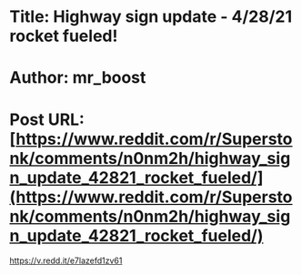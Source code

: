 # Title: Highway sign update - 4/28/21 rocket fueled!
# Author: mr_boost
# Post URL: [https://www.reddit.com/r/Superstonk/comments/n0nm2h/highway_sign_update_42821_rocket_fueled/](https://www.reddit.com/r/Superstonk/comments/n0nm2h/highway_sign_update_42821_rocket_fueled/)


https://v.redd.it/e7lazefd1zv61